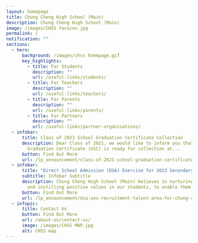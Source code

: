 ```yaml
---
layout: homepage
title: Chung Cheng High School (Main)
description: Chung Cheng High School (Main)
image: /images/CHSS favicon.jpg
permalink: /
notification: ""
sections:
  - hero:
      background: /images/chss homepage.gif
      key_highlights:
        - title: For Students
          description: ""
          url: /useful-links/students/
        - title: For Teachers
          description: ""
          url: /useful-links/teachers/
        - title: For Parents
          description: ""
          url: /useful-links/parents/
        - title: For Partners
          description: ""
          url: /useful-links/partner-organisations/
  - infobar:
      title: Class of 2023 School Graduation Certificate Collection
      description: Dear Class of 2021, we would like to inform you that your School
        Graduation Certificate (GSC) is ready for collection at...
      button: Find Out More
      url: /lp_announcement/class-of-2021-school-graduation-certificate-collection/
  - infobar:
      title: "Direct School Admission (DSA) Exercise for 2023 Secondary 1 "
      subtitle: Infobar Subtitle
      description: Chung Cheng High School (Main) believes in nurturing good character
        and instilling positive values in our students, to enable them to...
      button: Find Out More
      url: /lp_announcement/dsa-sec-recruitment-talent-area-for-chung-cheng-high-school-main/
  - infopic:
      title: Contact Us
      button: Find Out More
      url: /about-us/contact-us/
      image: /images/CHSS MAP.jpg
      alt: CHSS map
---
```



